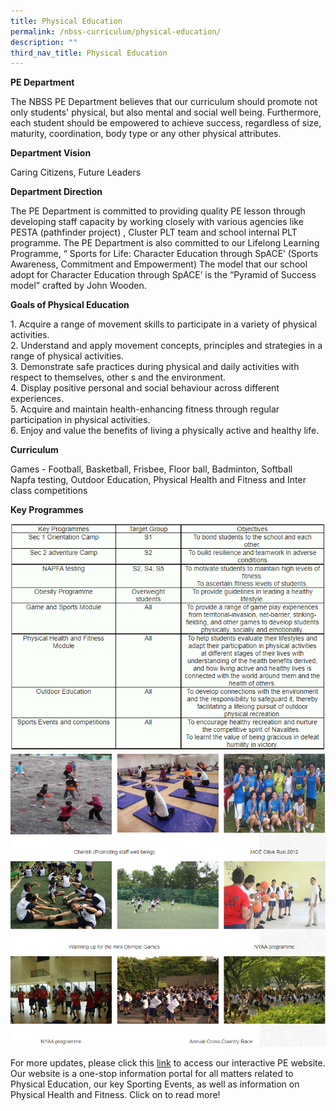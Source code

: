 ```yaml
---
title: Physical Education
permalink: /nbss-curriculum/physical-education/
description: ""
third_nav_title: Physical Education
---
```

<p><strong>PE Department</strong></p>
<p>The NBSS PE Department believes that our curriculum should promote not only students' physical, but also mental and social well being. Furthermore, each student should be empowered to achieve success, regardless of size, maturity, coordination, body type or any other physical attributes.&nbsp;</p>
<p><strong>Department Vision</strong></p>
<p>Caring Citizens, Future Leaders</p>
<p><strong>Department Direction</strong></p>
<p>The PE Department is committed to providing quality PE lesson through developing staff capacity by working closely with various agencies like PESTA (pathfinder project) , Cluster PLT team and school internal PLT programme. The PE Department is also committed to our Lifelong Learning Programme, “ Sports for Life: Character Education through SpACE’ (Sports Awareness, Commitment and Empowerment) The model that our school adopt for Character Education through SpACE’ is the “Pyramid of Success model” crafted by John Wooden.</p>
<p><strong>Goals of Physical Education</strong></p>
<p>1. Acquire a range of movement skills to participate in a variety of physical activities.&nbsp;<br>2. Understand and apply movement concepts, principles and strategies in a range of physical activities.<br>3. Demonstrate safe practices during physical and daily activities with respect to themselves, other s and the environment.&nbsp;<br>4. Display positive personal and social behaviour across different experiences.<br>5. Acquire and maintain health-enhancing fitness through regular participation in physical activities.&nbsp;<br>6. Enjoy and value the benefits of living a physically active and healthy life.</p>
<p><strong>Curriculum</strong></p>
<p>Games - Football, Basketball, Frisbee, Floor ball, Badminton, Softball <br>Napfa testing, Outdoor Education, Physical Health and Fitness and Inter class competitions</p>
<p><strong>Key Programmes</strong></p>
<img src="/images/pe1.png"><br>
<img src="/images/pe2.png">


For more updates, please click this [link](https://tinyurl.com/NBSS-PE-DEPT) to access our interactive PE website. Our website is a one-stop information portal for all matters related to Physical Education, our key Sporting Events, as well as information on Physical Health and Fitness. 
Click on to read more!